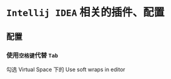 # `Intellij IDEA` 相关的插件、配置

## 配置

### 使用`空格键`代替 `Tab`

  勾选 Virtual Space 下的 Use soft wraps in editor
